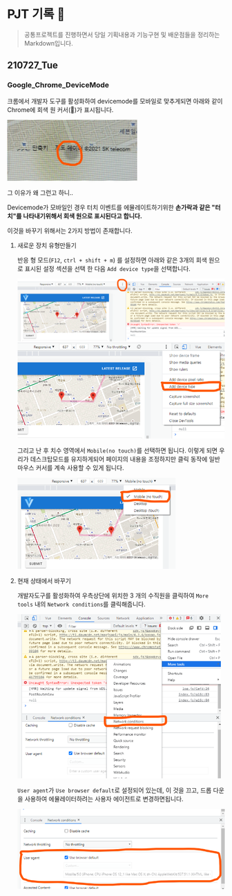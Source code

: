 # PJT 기록 :notebook_with_decorative_cover:

> 공통프로젝트를 진행하면서 당일 기획내용과 기능구현 및 배운점들을 정리하는 Markdown입니다.

## 210727_Tue

### Google_Chrome_DeviceMode

크롬에서 개발자 도구를 활성화하여 devicemode를 모바일로 맞추게되면 아래와 같이 Chrome에 회색 원 커서(:radio_button:)가 표시됩니다.

<img src="프로젝트기록.assets/InkedKakaoTalk_20210727_225152397_LI.jpg" alt="InkedKakaoTalk_20210727_225152397_LI" style="zoom:50%;" />

그 이유가 왜 그런고 하니..

Devicemode가 모바일인 경우 터치 이벤트를 에뮬레이트하기위한 **손가락과 같은 "터치"를 나타내기위해서 회색 원으로 표시된다고 합니다.**

이것을 바꾸기 위해서는 2가지 방법이 존재합니다.

1. 새로운 장치 유형만들기

   반응 형 모드(`F12`, `ctrl + shift + m`) 를 설정하면 아래와 같은 3개의 회색 원으로 표시된 설정 섹션을 선택 한 다음 `Add device type`을 선택합니다.

   <img src="프로젝트기록.assets/image-20210727230445590.png" alt="image-20210727230445590" style="zoom: 50%;" />

   <img src="프로젝트기록.assets/image-20210727230726903.png" alt="image-20210727230726903" style="zoom: 67%;" />

   그리고 난 후 치수 영역에서 `Mobile(no touch)`를 선택하면 됩니다. 이렇게 되면 우리가 데스크탑모드를 유지하게되어 페이지의 내용을 조정하지만 클릭 동작에 일반 마우스 커서를 계속 사용할 수 있게 됩니다.

   <img src="프로젝트기록.assets/image-20210727231003149.png" alt="image-20210727231003149" style="zoom: 67%;" />

2. 현재 상태에서 바꾸기

   개발자도구를 활성화하여 우측상단에 위치한 3 개의 수직원을 클릭하여 `More tools` 내의 `Network conditions`를 클릭해줍니다.

   <img src="프로젝트기록.assets/image-20210727231214022.png" alt="image-20210727231214022" style="zoom: 67%;" />

   `User agent`가 `Use browser default`로 설정되어 있는데, 이 것을 끄고, 드롭 다운을 사용하여 에뮬레이터하려는 사용자 에이전트로 변경하면됩니다.

   <img src="프로젝트기록.assets/image-20210727231535052.png" alt="image-20210727231535052" style="zoom:67%;" />